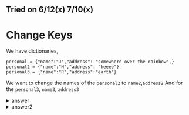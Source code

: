 Tried on 6/12(x) 7/10(x)
---

# Change Keys

We have dictionaries,
```
personal = {"name":"J","address": "somewhere over the rainbow",}
personal2 = {"name":"H","address": "heeee"}
personal3 = {"name":"R","address":"earth"}
```

We want to change the names of the ```personal2``` to ```name2```,```address2```
And for the ```personal3```, ```name3```, ```address3```

<details>
  <summary>answer</summary>
  
  ```py
  personal2 = {k + str(2):v for k,v in personal2.items()}
  personal3 = {k + str(3):v for k,v in personal3.items()}
  
  print(personal2)
  print(personal3)
  ```
  
</details>

<details>
  <summary>answer2</summary>
  
  ```py
  personal2_new = {}
  for k,v in personal2.items():
      k = k + str(2)
      personal2_new[k] = v
  print(personal2_new)

  personal3_new = {}
  for k,v in personal3.items():
      k = k + str(3)
      personal3_new[k] = v
  print(personal3_new)
  ```
</details>
